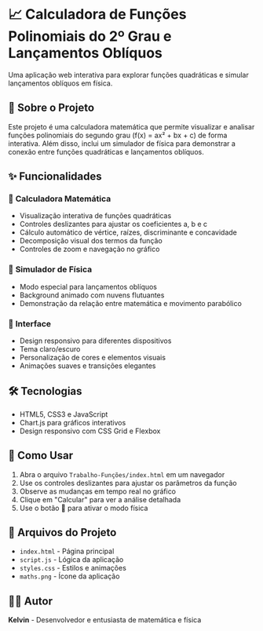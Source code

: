 # 📈 Calculadora de Funções Polinomiais do 2º Grau e Lançamentos Oblíquos

Uma aplicação web interativa para explorar funções quadráticas e simular lançamentos oblíquos em física.

## 📖 Sobre o Projeto

Este projeto é uma calculadora matemática que permite visualizar e analisar funções polinomiais do segundo grau (f(x) = ax² + bx + c) de forma interativa. Além disso, inclui um simulador de física para demonstrar a conexão entre funções quadráticas e lançamentos oblíquos.

## ✨ Funcionalidades

### 🧮 **Calculadora Matemática**
- Visualização interativa de funções quadráticas
- Controles deslizantes para ajustar os coeficientes a, b e c
- Cálculo automático de vértice, raízes, discriminante e concavidade
- Decomposição visual dos termos da função
- Controles de zoom e navegação no gráfico

### 🚀 **Simulador de Física**
- Modo especial para lançamentos oblíquos
- Background animado com nuvens flutuantes
- Demonstração da relação entre matemática e movimento parabólico

### 🎨 **Interface**
- Design responsivo para diferentes dispositivos
- Tema claro/escuro
- Personalização de cores e elementos visuais
- Animações suaves e transições elegantes

## 🛠️ Tecnologias

- HTML5, CSS3 e JavaScript
- Chart.js para gráficos interativos
- Design responsivo com CSS Grid e Flexbox

## 🚀 Como Usar

1. Abra o arquivo `Trabalho-Funções/index.html` em um navegador
2. Use os controles deslizantes para ajustar os parâmetros da função
3. Observe as mudanças em tempo real no gráfico
4. Clique em "Calcular" para ver a análise detalhada
5. Use o botão 🚀 para ativar o modo física

## 📁 Arquivos do Projeto

- `index.html` - Página principal
- `script.js` - Lógica da aplicação
- `styles.css` - Estilos e animações
- `maths.png` - Ícone da aplicação

## 👨‍💻 Autor

**Kelvin** - Desenvolvedor e entusiasta de matemática e física
